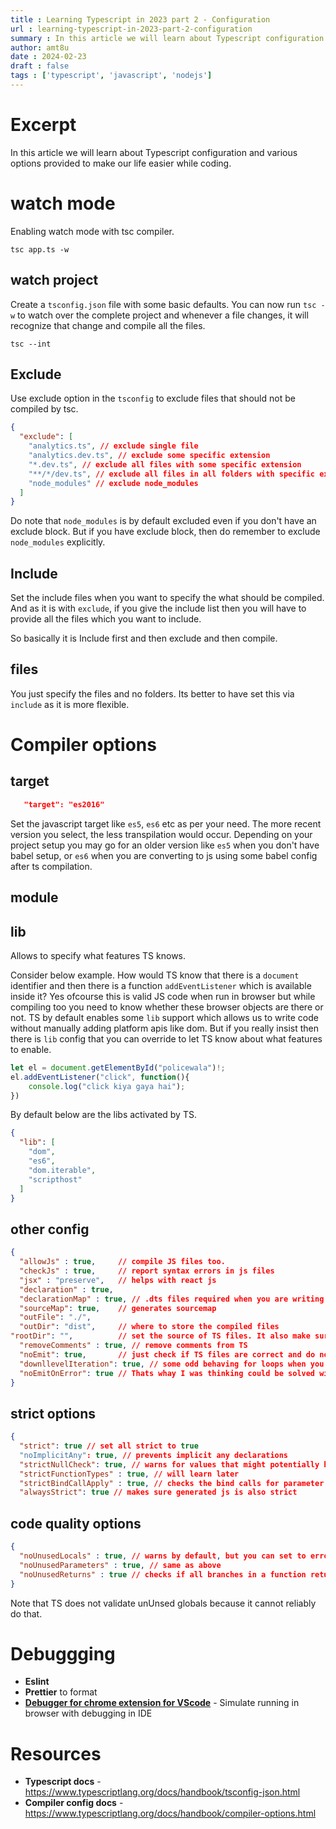```yaml
---
title : Learning Typescript in 2023 part 2 - Configuration
url : learning-typescript-in-2023-part-2-configuration
summary : In this article we will learn about Typescript configuration and various options provided to make our life easier while coding.  
author: amt8u
date : 2024-02-23
draft : false
tags : ['typescript', 'javascript', 'nodejs']
---
```


# Excerpt
In this article we will learn about Typescript configuration and various options provided to make our life easier while coding.

# watch mode
Enabling watch mode with tsc compiler.
```shell
tsc app.ts -w
```
## watch project
Create a `tsconfig.json` file with some basic defaults. You can now run `tsc -w` to watch over the complete project and whenever a file changes, it will recognize that change and compile all the files.

```shell
tsc --int
```

## Exclude
Use exclude option in the `tsconfig` to exclude files that should not be compiled by tsc.

```json
{
  "exclude": [
    "analytics.ts", // exclude single file
    "analytics.dev.ts", // exclude some specific extension
    "*.dev.ts", // exclude all files with some specific extension
    "**/*/dev.ts", // exclude all files in all folders with specific extention
    "node_modules" // exclude node_modules
  ]
}
```
Do note that `node_modules` is by default excluded even if you don't have an exclude block. But if you have exclude block, then do remember to exclude `node_modules` explicitly.

## Include
Set the include files when you want to specify the what should be compiled. And as it is with `exclude`, if you give the include list then you will have to provide all the files which you want to include. 

So basically it is Include first and then exclude and then compile.

## files
You just specify the files and no folders. Its better to have set this via `include` as it is more flexible.

# Compiler options

## target
```json
   "target": "es2016"
```
Set the javascript target like `es5`, `es6` etc as per your need. The more recent version you select, the less transpilation would occur. Depending on your project setup you may go for an older version like `es5` when you don't have babel setup, or `es6` when you are converting to js using some babel config after ts compilation.

## module

## lib
Allows to specify what features TS knows. 

Consider below example. How would TS know that there is a `document` identifier and then there is a function `addEventListener` which is available inside it? Yes ofcourse this is valid JS code when run in browser but while compiling too you need to know whether these browser objects are there or not. TS by default enables some `lib` support which allows us to write code without manually adding platform apis like dom. But if you really insist then there is `lib` config that you can override to let TS know about what features to enable.
```typescript
let el = document.getElementById("policewala")!;
el.addEventListener("click", function(){
    console.log("click kiya gaya hai");
})
```

By default below are the libs activated by TS.
```json
{
  "lib": [
	"dom",
	"es6",
	"dom.iterable",
	"scripthost"
  ]
}
```

## other config

```json 
{
  "allowJs" : true, 	// compile JS files too.
  "checkJs" : true, 	// report syntax errors in js files
  "jsx" : "preserve", 	// helps with react js
  "declaration" : true,
  "declarationMap" : true, // .dts files required when you are writing library code.
  "sourceMap": true, 	// generates sourcemap
  "outFile": "./",
  "outDir": "dist", 	// where to store the compiled files
"rootDir": "", 			// set the source of TS files. It also make sure that the project structure in dist folder
  "removeComments" : true, // remove comments from TS
  "noEmit": true, 		// just check if TS files are correct and do not create JS files
  "downllevelIteration": true, // some odd behaving for loops when you are compiling for older js versions
  "noEmitOnError": true // Thats whay I was thinking could be solved with config and it is
}
```
## strict options

```json
{
  "strict": true // set all strict to true
  "noImplicitAny": true, // prevents implicit any declarations
  "strictNullCheck": true, // warns for values that might potentially hold null values - kind of a null pointer exception prevention, you need to add a dynamic runtime check like if()
  "strictFunctionTypes" : true, // will learn later
  "strictBindCallApply" : true, // checks the bind calls for parameter matching
  "alwaysStrict": true // makes sure generated js is also strict

```

## code quality options
```json
{
  "noUnusedLocals" : true, // warns by default, but you can set to error
  "noUnusedParameters" : true, // same as above
  "noUnusedReturns" : true // checks if all branches in a function return some value. You can explicitly return undefined if needed
}
```

Note that TS does not validate unUnsed globals because it cannot reliably do that.

# Debuggging

* **Eslint**
* **Prettier** to format
* **[Debugger for chrome extension for VScode](https://code.visualstudio.com/docs/typescript/typescript-debugging)** - Simulate running in browser with debugging in IDE

# Resources
* **Typescript docs** - https://www.typescriptlang.org/docs/handbook/tsconfig-json.html
* **Compiler config docs** - https://www.typescriptlang.org/docs/handbook/compiler-options.html





